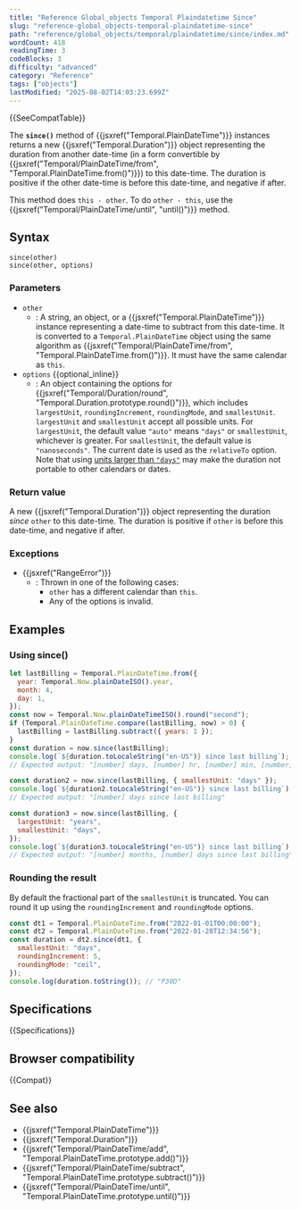 ```yaml
---
title: "Reference Global_objects Temporal Plaindatetime Since"
slug: "reference-global_objects-temporal-plaindatetime-since"
path: "reference/global_objects/temporal/plaindatetime/since/index.md"
wordCount: 418
readingTime: 3
codeBlocks: 3
difficulty: "advanced"
category: "Reference"
tags: ["objects"]
lastModified: "2025-08-02T14:03:23.699Z"
---
```



{{SeeCompatTable}}

The **`since()`** method of {{jsxref("Temporal.PlainDateTime")}} instances returns a new {{jsxref("Temporal.Duration")}} object representing the duration from another date-time (in a form convertible by {{jsxref("Temporal/PlainDateTime/from", "Temporal.PlainDateTime.from()")}}) to this date-time. The duration is positive if the other date-time is before this date-time, and negative if after.

This method does `this - other`. To do `other - this`, use the {{jsxref("Temporal/PlainDateTime/until", "until()")}} method.

## Syntax

```js-nolint
since(other)
since(other, options)
```

### Parameters

- `other`
  - : A string, an object, or a {{jsxref("Temporal.PlainDateTime")}} instance representing a date-time to subtract from this date-time. It is converted to a `Temporal.PlainDateTime` object using the same algorithm as {{jsxref("Temporal/PlainDateTime/from", "Temporal.PlainDateTime.from()")}}. It must have the same calendar as `this`.
- `options` {{optional_inline}}
  - : An object containing the options for {{jsxref("Temporal/Duration/round", "Temporal.Duration.prototype.round()")}}, which includes `largestUnit`, `roundingIncrement`, `roundingMode`, and `smallestUnit`. `largestUnit` and `smallestUnit` accept all possible units. For `largestUnit`, the default value `"auto"` means `"days"` or `smallestUnit`, whichever is greater. For `smallestUnit`, the default value is `"nanoseconds"`. The current date is used as the `relativeTo` option. Note that using [units larger than `"days"`](/en-US/docs/Web/JavaScript/Reference/Global_Objects/Temporal/Duration#calendar_durations) may make the duration not portable to other calendars or dates.

### Return value

A new {{jsxref("Temporal.Duration")}} object representing the duration _since_ `other` to this date-time. The duration is positive if `other` is before this date-time, and negative if after.

### Exceptions

- {{jsxref("RangeError")}}
  - : Thrown in one of the following cases:
    - `other` has a different calendar than `this`.
    - Any of the options is invalid.

## Examples

### Using since()

```js
let lastBilling = Temporal.PlainDateTime.from({
  year: Temporal.Now.plainDateISO().year,
  month: 4,
  day: 1,
});
const now = Temporal.Now.plainDateTimeISO().round("second");
if (Temporal.PlainDateTime.compare(lastBilling, now) > 0) {
  lastBilling = lastBilling.subtract({ years: 1 });
}
const duration = now.since(lastBilling);
console.log(`${duration.toLocaleString("en-US")} since last billing`);
// Expected output: "[number] days, [number] hr, [number] min, [number] sec since last billing"

const duration2 = now.since(lastBilling, { smallestUnit: "days" });
console.log(`${duration2.toLocaleString("en-US")} since last billing`);
// Expected output: "[number] days since last billing"

const duration3 = now.since(lastBilling, {
  largestUnit: "years",
  smallestUnit: "days",
});
console.log(`${duration3.toLocaleString("en-US")} since last billing`);
// Expected output: "[number] months, [number] days since last billing"
```

### Rounding the result

By default the fractional part of the `smallestUnit` is truncated. You can round it up using the `roundingIncrement` and `roundingMode` options.

```js
const dt1 = Temporal.PlainDateTime.from("2022-01-01T00:00:00");
const dt2 = Temporal.PlainDateTime.from("2022-01-28T12:34:56");
const duration = dt2.since(dt1, {
  smallestUnit: "days",
  roundingIncrement: 5,
  roundingMode: "ceil",
});
console.log(duration.toString()); // "P30D"
```

## Specifications

{{Specifications}}

## Browser compatibility

{{Compat}}

## See also

- {{jsxref("Temporal.PlainDateTime")}}
- {{jsxref("Temporal.Duration")}}
- {{jsxref("Temporal/PlainDateTime/add", "Temporal.PlainDateTime.prototype.add()")}}
- {{jsxref("Temporal/PlainDateTime/subtract", "Temporal.PlainDateTime.prototype.subtract()")}}
- {{jsxref("Temporal/PlainDateTime/until", "Temporal.PlainDateTime.prototype.until()")}}
